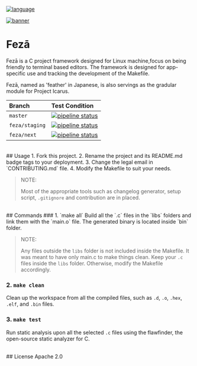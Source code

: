 [![language](https://img.shields.io/badge/core--language-c-blue.svg?style=flat)
]()

[![banner](https://lh3.googleusercontent.com/fhdLGNIPhbSh-h6q9Ztp-XbZkB9dQVjcCV0G3Ln8gmXN0yIc-K7QqExKmNBLYfLoZkHcdyPsUondIXEyiTb8825UUi2ORX8aff5Zn0kUafmcU3ljiZNGBm_WAxmnU-A6bDMe8hsM7PJRZqSBa6if-9Aogfvo-A3BvPvOPCTGVVPqYdt5qa09SWDxgc8xkDCPaODShQsGvd8s4Troi67EQ4nBgH_ficZ02ovlMkl0gZsIwXHUV7kLo-kJad4f1yGKlLDSQ4q4ZalZij68qmDBl7qRiULem2y19qO2yZ8L5KKKSjAEMb0HfKpMnV-VcBEUAZxnKe3OcfLZE2JdsP7JROWSVwxee22odCOErsxi3QIk8uWruSP4oJ9S0Fd6qxLW9XuRCGi6E7E8V0ieTqfDsLMv3xv0npVOB-1qDgbp4nkvebqfLaAOY7Y-aDFfiHHaHAr5oVdvBPn5z9jyUIMmepuEF_OkrtoKlUUPdUbwPLOZIfNQvzMFHXt2LOzB0ttx854JJp2tEZPfu3832jt1hQkyBI_pLC6EH6dwm_tegvu9AeyAB6ecjvE9T1EyjyNrUmOADxjKjezKk6ZqJIXwjMNfsYBVdtsxSMxG5r0hfwvcXjOv9ZOUzx6l4cBmHQDsAvie35kGy1LhPFx3TV2QFfqoPqKPXxfs=w1782-h891-no)]()
# Fezā
Fezā is a C project framework designed for Linux machine,focus on being
friendly to terminal based editors. The framework is designed for
app-specific use and tracking the development of the Makefile.

Fezā, named as 'feather' in Japanese,  is also servings as the gradular module
for Project Icarus.

| Branch          | Test Condition |
|:--------------- |:---------------|
| `master`        | [![pipeline status](https://gitlab.com/ZORALab/feza/badges/master/pipeline.svg)](https://gitlab.com/ZORALab/feza/commits/master) |
| `feza/staging`  | [![pipeline status](https://gitlab.com/ZORALab/feza/badges/feza/staging/pipeline.svg)](https://gitlab.com/ZORALab/feza/commits/feza/staging) |
| `feza/next` | [![pipeline status](https://gitlab.com/ZORALab/feza/badges/feza/next/pipeline.svg)](https://gitlab.com/ZORALab/feza/commits/feza/next) |

<br/>
## Usage
1. Fork this project.
2. Rename the project and its README.md badge tags to your deployment.
3. Change the legal email in `CONTRIBUTING.md` file.
4. Modify the Makefile to suit your needs.

> NOTE:
>
> Most of the appropriate tools such as changelog generator, setup script,
> `.gitignore` and contribution are in placed.

<br/>
## Commands
### 1. `make all`
Build all the `.c` files in the `libs` folders and link them with the `main.o`
file. The generated binary is located inside `bin` folder.

> NOTE:
>
> Any files outside the `libs` folder is not included inside the Makefile.
> It was meant to have only main.c to make things clean. Keep your `.c` files
> inside the `libs` folder. Otherwise, modify the Makefile accordingly.


### 2. `make clean`
Clean up the workspace from all the compiled files, such as `.d`, `.o`, `.hex`,
`.elf`, and `.bin` files.


### 3. `make test`
Run static analysis upon all the selected `.c` files using the flawfinder,
the open-source static analyzer for C.

<br/>
## License
Apache 2.0
